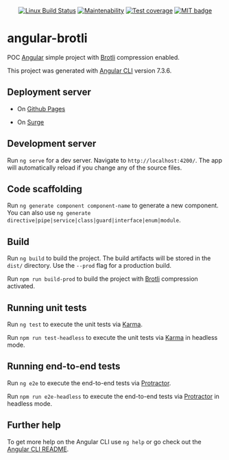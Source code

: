 <p align="center">
  <a href="https://travis-ci.org/tiamat-azure/angular-brotli"><img src="https://img.shields.io/travis/tiamat-azure/angular-brotli/master.svg?label=Linux%20build" alt="Linux Build Status"/></a>
  <a href="https://codeclimate.com/github/tiamat-azure/angular-brotli/maintainability"><img src="https://img.shields.io/codeclimate/coverage-letter/tiamat-azure/angular-brotli.svg" alt="Maintenability"/></a>
  <a href="https://codeclimate.com/github/tiamat-azure/angular-brotli/test_coverage"><img src="https://img.shields.io/codeclimate/coverage/tiamat-azure/angular-brotli.svg" alt="Test coverage"/></a>
  <a href="https://opensource.org/licenses/MIT"><img src="http://img.shields.io/badge/license-MIT-brightgreen.svg" alt="MIT badge"/></a>
</p>

# angular-brotli

POC [Angular](https://angular.io/) simple project with [Brotli](https://fr.wikipedia.org/wiki/Brotli) compression enabled.

This project was generated with [Angular CLI](https://github.com/angular/angular-cli) version 7.3.6.

## Deployment server

- On [Github Pages](https://tiamat-azure.github.io/angular-brotli)

- On [Surge](https://tiamat-azure.surge.sh)

## Development server

Run `ng serve` for a dev server. Navigate to `http://localhost:4200/`. The app will automatically reload if you change any of the source files.

## Code scaffolding

Run `ng generate component component-name` to generate a new component. You can also use `ng generate directive|pipe|service|class|guard|interface|enum|module`.

## Build

Run `ng build` to build the project. The build artifacts will be stored in the `dist/` directory. Use the `--prod` flag for a production build.

Run `npm run build-prod` to build the project with [Brotli](https://fr.wikipedia.org/wiki/Brotli) compression activated.

## Running unit tests

Run `ng test` to execute the unit tests via [Karma](https://karma-runner.github.io).

Run `npm run test-headless` to execute the unit tests via [Karma](https://karma-runner.github.io) in headless mode.

## Running end-to-end tests

Run `ng e2e` to execute the end-to-end tests via [Protractor](http://www.protractortest.org/).

Run `npm run e2e-headless` to execute the end-to-end tests via [Protractor](http://www.protractortest.org/) in headless mode.

## Further help

To get more help on the Angular CLI use `ng help` or go check out the [Angular CLI README](https://github.com/angular/angular-cli/blob/master/README.md).
